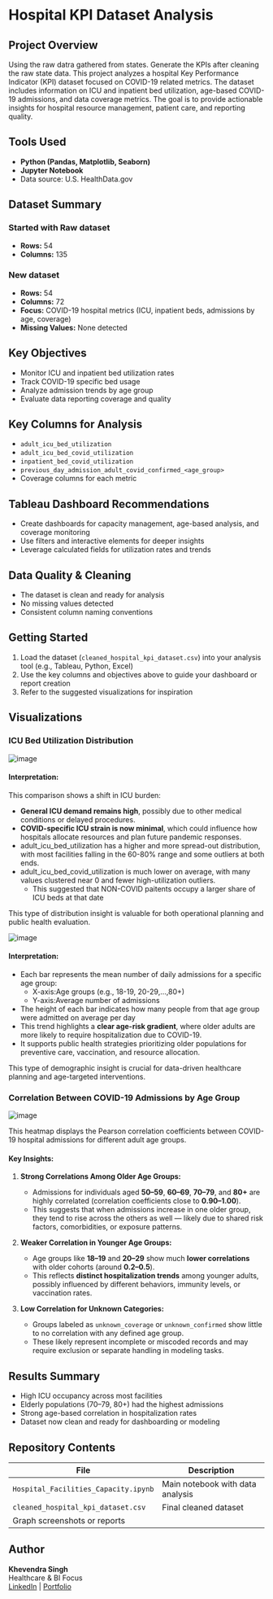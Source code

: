 # Hospital KPI Dataset Analysis

## Project Overview
Using the raw datra gathered from states. Generate the KPIs after cleaning the raw state data. This project analyzes a hospital Key Performance Indicator (KPI) dataset focused on COVID-19 related metrics. The dataset includes information on ICU and inpatient bed utilization, age-based COVID-19 admissions, and data coverage metrics. The goal is to provide actionable insights for hospital resource management, patient care, and reporting quality.

## Tools Used
- **Python (Pandas, Matplotlib, Seaborn)**
- **Jupyter Notebook**
- Data source: U.S. HealthData.gov

## Dataset Summary
### Started with Raw dataset 
- **Rows:** 54
- **Columns:** 135 

### New dataset 
- **Rows:** 54
- **Columns:** 72
- **Focus:** COVID-19 hospital metrics (ICU, inpatient beds, admissions by age, coverage)
- **Missing Values:** None detected

## Key Objectives
- Monitor ICU and inpatient bed utilization rates
- Track COVID-19 specific bed usage
- Analyze admission trends by age group
- Evaluate data reporting coverage and quality

## Key Columns for Analysis
- `adult_icu_bed_utilization`
- `adult_icu_bed_covid_utilization`
- `inpatient_bed_covid_utilization`
- `previous_day_admission_adult_covid_confirmed_<age_group>`
- Coverage columns for each metric

## Tableau Dashboard Recommendations
- Create dashboards for capacity management, age-based analysis, and coverage monitoring
- Use filters and interactive elements for deeper insights
- Leverage calculated fields for utilization rates and trends

## Data Quality & Cleaning
- The dataset is clean and ready for analysis
- No missing values detected
- Consistent column naming conventions

## Getting Started
1. Load the dataset (`cleaned_hospital_kpi_dataset.csv`) into your analysis tool (e.g., Tableau, Python, Excel)
2. Use the key columns and objectives above to guide your dashboard or report creation
3. Refer to the suggested visualizations for inspiration

##  Visualizations

### ICU Bed Utilization Distribution
![image](https://github.com/user-attachments/assets/19a46caa-36d5-4d48-bebe-c569bc1a0c20)

#### **Interpretation:**

This comparison shows a shift in ICU burden:
- **General ICU demand remains high**, possibly due to other medical conditions or delayed procedures.
- **COVID-specific ICU strain is now minimal**, which could influence how hospitals allocate resources and plan future pandemic responses.
- adult_icu_bed_utilization has a higher and more spread-out distribution, with most facilities falling in the 60-80% range and some outliers at both ends. 
- adult_icu_bed_covid_utilization is much lower on average, with many values clustered near 0 and fewer high-utilization outliers. 
    - This suggested that NON-COVID paitents occupy a larger share of ICU beds at that date 

This type of distribution insight is valuable for both operational planning and public health evaluation.

![image](https://github.com/user-attachments/assets/d2c6012a-b474-45c6-80ca-e2f33cf51a77)

#### **Interpretation:**

- Each bar represents the mean number of daily admissions for a specific age group:
    - X-axis:Age groups (e.g., 18-19, 20-29,...,80+)
    - Y-axis:Average number of admissions 
- The height of each bar indicates how many people from that age group were admitted on average per day
- This trend highlights a **clear age-risk gradient**, where older adults are more likely to require hospitalization due to COVID-19.
- It supports public health strategies prioritizing older populations for preventive care, vaccination, and resource allocation.

This type of demographic insight is crucial for data-driven healthcare planning and age-targeted interventions.

### Correlation Between COVID-19 Admissions by Age Group
![image](https://github.com/user-attachments/assets/d4527fd2-92f8-4389-94d2-4f268cacdf3d)

This heatmap displays the Pearson correlation coefficients between COVID-19 hospital admissions for different adult age groups.

#### **Key Insights:**

1. **Strong Correlations Among Older Age Groups:**
   - Admissions for individuals aged **50–59**, **60–69**, **70–79**, and **80+** are highly correlated (correlation coefficients close to **0.90–1.00**).
   - This suggests that when admissions increase in one older group, they tend to rise across the others as well — likely due to shared risk factors, comorbidities, or exposure patterns.

2. **Weaker Correlation in Younger Age Groups:**
   - Age groups like **18–19** and **20–29** show much **lower correlations** with older cohorts (around **0.2–0.5**).
   - This reflects **distinct hospitalization trends** among younger adults, possibly influenced by different behaviors, immunity levels, or vaccination rates.

3. **Low Correlation for Unknown Categories:**
   - Groups labeled as `unknown_coverage` or `unknown_confirmed` show little to no correlation with any defined age group.
   - These likely represent incomplete or miscoded records and may require exclusion or separate handling in modeling tasks.

## Results Summary
- High ICU occupancy across most facilities
- Elderly populations (70–79, 80+) had the highest admissions
- Strong age-based correlation in hospitalization rates
- Dataset now clean and ready for dashboarding or modeling

## Repository Contents
| File | Description |
|------|-------------|
| `Hospital_Facilities_Capacity.ipynb` | Main notebook with data analysis |
| `cleaned_hospital_kpi_dataset.csv` | Final cleaned dataset |
| Graph screenshots or reports |

## Author
**Khevendra Singh**  
Healthcare & BI Focus  
[LinkedIn](https://www.linkedin.com/in/khevendra-singh-a7054b305/) | [Portfolio](2)
